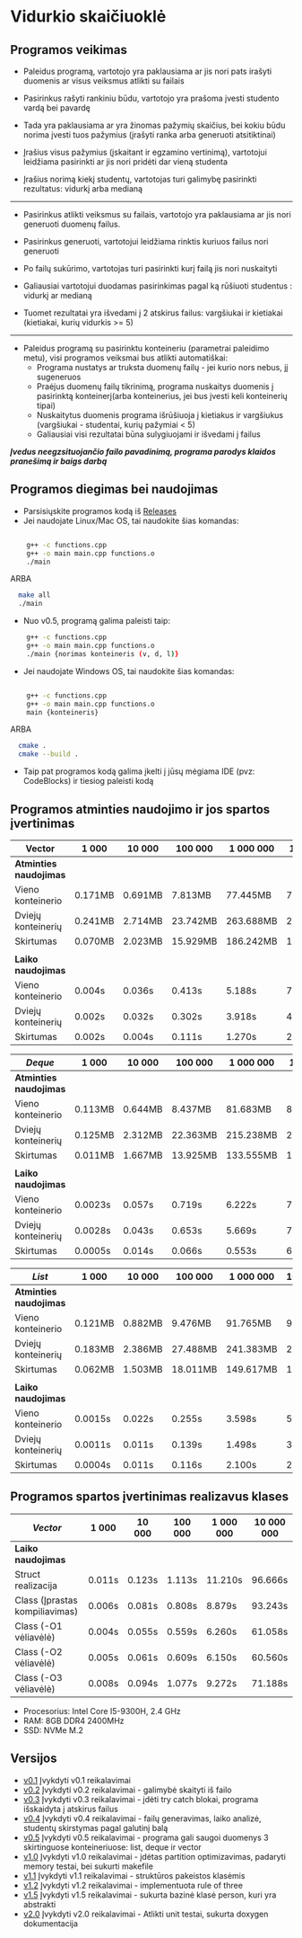# Vidurkio skaičiuoklė

## Programos veikimas
  
  * Paleidus programą, vartotojo yra paklausiama ar jis nori pats irašyti duomenis ar visus veiksmus atlikti su failais

  * Pasirinkus rašyti rankiniu būdu, vartotojo yra prašoma įvesti studento vardą bei pavardę
  * Tada yra paklausiama ar yra žinomas pažymių skaičius, bei kokiu būdu norima įvesti tuos pažymius (įrašyti ranka arba generuoti atsitiktinai)
  * Įrašius visus pažymius (įskaitant ir egzamino vertinimą), vartotojui leidžiama pasirinkti ar jis nori pridėti dar vieną studenta
  * Įrašius norimą kiekį studentų, vartotojas turi galimybę pasirinkti rezultatus: vidurkį arba medianą

  --------------------------------------------------------------------------------------------------------

  * Pasirinkus atlikti veiksmus su failais, vartotojo yra paklausiama ar jis nori generuoti duomenų failus.
  * Pasirinkus generuoti, vartotojui leidžiama rinktis kuriuos failus nori generuoti
  * Po failų sukūrimo, vartotojas turi pasirinkti kurį failą jis nori nuskaityti
  * Galiausiai vartotojui duodamas pasirinkimas pagal ką rūšiuoti studentus : vidurkį ar medianą

  * Tuomet rezultatai yra išvedami į 2 atskirus failus: vargšiukai ir kietiakai (kietiakai, kurių vidurkis >= 5)

  --------------------------------------------------------------------------------------------------------
  * Paleidus programą su pasirinktu konteineriu (parametrai paleidimo metu), visi programos veiksmai bus atlikti automatiškai:
    - Programa nustatys ar truksta duomenų failų - jei kurio nors nebus, jį sugeneruos
    - Praėjus duomenų failų tikrinimą, programa nuskaitys duomenis į pasirinktą konteinerį(arba konteinerius, jei bus įvesti keli konteinerių tipai)
    - Nuskaitytus duomenis programa išrūšiuoja į kietiakus ir vargšiukus (vargšiukai - studentai, kurių pažymiai < 5)
    - Galiausiai visi rezultatai būna sulygiuojami ir išvedami į failus
  
  ***Įvedus neegzsituojančio failo pavadinimą, programa parodys klaidos pranešimą ir baigs darbą***

## Programos diegimas bei naudojimas
* Parsisiųskite programos kodą iš [Releases](https://github.com/MantasLengvinas/OOP-2uzt/releases)
* Jei naudojate Linux/Mac OS, tai naudokite šias komandas: 
```bash

    g++ -c functions.cpp
    g++ -o main main.cpp functions.o
    ./main

```

ARBA

```bash
  make all
  ./main
```

* Nuo v0.5, programą galima paleisti taip:

```bash
    g++ -c functions.cpp
    g++ -o main main.cpp functions.o
    ./main {norimas konteineris (v, d, l)}
```

* Jei naudojate Windows OS, tai naudokite šias komandas:
```bash

    g++ -c functions.cpp
    g++ -o main main.cpp functions.o
    main {konteineris}

```
ARBA
```bash
  cmake .
  cmake --build .
```
* Taip pat programos kodą galima įkelti į jūsų mėgiama IDE (pvz: CodeBlocks) ir tiesiog paleisti kodą

## Programos atminties naudojimo ir jos spartos įvertinimas

| **Vector**               | 1 000   | 10 000  | 100 000   | 1 000 000  | 10 000 000   |
| ------------------------ | ------- | ------- | --------- | ---------- | ------------ |
| **Atminties naudojimas** |         |         |           |            |              |
| Vieno konteinerio        | 0.171MB | 0.691MB |  7.813MB  | 77.445MB   |   774.184MB  |
| Dviejų konteinerių       | 0.241MB | 2.714MB | 23.742MB  | 263.688MB  |  2297.540MB  |
| Skirtumas                | 0.070MB | 2.023MB | 15.929MB  | 186.242MB  |  1523.350MB  |
|                          |         |         |           |            |              |
| **Laiko naudojimas**     |         |         |           |            |              |
| Vieno konteinerio        | 0.004s  | 0.036s  | 0.413s    | 5.188s     |  71.450s     |
| Dviejų konteinerių       | 0.002s  | 0.032s  | 0.302s    | 3.918s     |  41.976s     |
| Skirtumas                | 0.002s  | 0.004s  | 0.111s    | 1.270s     |  22.474s     |

| ***Deque***              | 1 000   | 10 000  | 100 000   | 1 000 000  | 10 000 000   |
| ------------------------ | ------- | ------- | --------- | ---------- | ------------ |
| **Atminties naudojimas** |         |         |           |            |              |
| Vieno konteinerio        | 0.113MB | 0.644MB |  8.437MB  | 81.683MB   |   805.992MB  |
| Dviejų konteinerių       | 0.125MB | 2.312MB | 22.363MB  | 215.238MB  |   2123.81MB  |
| Skirtumas                | 0.011MB | 1.667MB | 13.925MB  | 133.555MB  |  1317.820MB  |
|                          |         |         |           |            |              |
| **Laiko naudojimas**     |         |         |           |            |              |
| Vieno konteinerio        | 0.0023s | 0.057s  | 0.719s    | 6.222s     |  79.265s     |
| Dviejų konteinerių       | 0.0028s | 0.043s  | 0.653s    | 5.669s     |  72.471s     |
| Skirtumas                | 0.0005s | 0.014s  | 0.066s    | 0.553s     |   6.794s     |

| ***List***               | 1 000   | 10 000  | 100 000   | 1 000 000  | 10 000 000   |
| ------------------------ | ------- | ------- | --------- | ---------- | ------------ |
| **Atminties naudojimas** |         |         |           |            |              |
| Vieno konteinerio        | 0.121MB | 0.882MB |  9.476MB  |  91.765MB  |   902.312MB  |
| Dviejų konteinerių       | 0.183MB | 2.386MB | 27.488MB  | 241.383MB  |    2351.2MB  |
| Skirtumas                | 0.062MB | 1.503MB | 18.011MB  | 149.617MB  |   1448.89MB  |
|                          |         |         |           |            |              |
| **Laiko naudojimas**     |         |         |           |            |              |
| Vieno konteinerio        | 0.0015s | 0.022s  | 0.255s    | 3.598s     |  51.181s     |
| Dviejų konteinerių       | 0.0011s | 0.011s  | 0.139s    | 1.498s     |  30.419s     |
| Skirtumas                | 0.0004s | 0.011s  | 0.116s    | 2.100s     |  20.762s     |

## Programos spartos įvertinimas realizavus klases

| ***Vector***                                     | 1 000      | 10 000   | 100 000   | 1 000 000   | 10 000 000   |
| ------------------------------------------------ | ---------- | -------- | --------- | ----------- | ------------ |
| **Laiko naudojimas**                             |            |          |           |             |              |
| Struct realizacija                               | 0.011s     | 0.123s   | 1.113s    | 11.210s     |  96.666s     |
| Class (Įprastas kompiliavimas)                   | 0.006s     | 0.081s   | 0.808s    |  8.879s     |  93.243s     |
| Class (-O1 vėliavėlė)                            | 0.004s     | 0.055s   | 0.559s    |  6.260s     |  61.058s     |
| Class (-O2 vėliavėlė)                            | 0.005s     | 0.061s   | 0.609s    |  6.150s     |  60.560s     |
| Class (-O3 vėliavėlė)                            | 0.008s     | 0.094s   | 1.077s    |  9.272s     |  71.188s     |

* Procesorius: Intel Core I5-9300H, 2.4 GHz
* RAM: 8GB DDR4 2400MHz 
* SSD: NVMe M.2
	
## Versijos

  * [v0.1](https://github.com/MantasLengvinas/OOP-2-uzt/releases/tag/v0.1) Įvykdyti v0.1 reikalavimai
  * [v0.2](https://github.com/MantasLengvinas/OOP-2-uzt/releases/tag/v0.2) Įvykdyti v0.2 reikalavimai - galimybė skaityti iš failo
  * [v0.3](https://github.com/MantasLengvinas/OOP-2-uzt/releases/tag/v0.3) Įvykdyti v0.3 reikalavimai - įdėti try catch blokai, programa išskaidyta į atskirus failus
  * [v0.4](https://github.com/MantasLengvinas/OOP-2-uzt/releases/tag/v0.4) Įvykdyti v0.4 reikalavimai - failų generavimas, laiko analizė, studentų skirstymas pagal galutinį balą
  * [v0.5](https://github.com/MantasLengvinas/OOP-2-uzt/releases/tag/v0.5) Įvykdyti v0.5 reikalavimai - programa gali saugoi duomenys 3 skirtinguose konteineriuose: list, deque ir vector
  * [v1.0](https://github.com/MantasLengvinas/OOP-2-uzt/releases/tag/v1.0) Įvykdyti v1.0 reikalavimai - įdėtas partition optimizavimas, padaryti memory testai, bei sukurti makefile
  * [v1.1](https://github.com/MantasLengvinas/OOP-2uzt/releases/tag/v1.1) Įvykdyti v1.1 reikalavimai - struktūros pakeistos klasėmis
  * [v1.2](https://github.com/MantasLengvinas/OOP-2uzt/releases/tag/v1.2) Įvykdyti v1.2 reikalavimai - implementuota rule of three
  * [v1.5](https://github.com/MantasLengvinas/OOP-2uzt/releases/tag/v1.5) Įvykdyti v1.5 reikalavimai - sukurta bazinė klasė person, kuri yra abstrakti
  * [v2.0](https://github.com/MantasLengvinas/OOP-2uzt/releases/tag/v2.0) Įvykdyti v2.0 reikalavimai - Atlikti unit testai, sukurta doxygen dokumentacija
